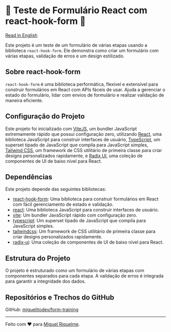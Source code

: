 # 🚀 Teste de Formulário React com react-hook-form 🚀

[Read in English](README.md)

Este projeto é um teste de um formulário de várias etapas usando a biblioteca `react-hook-form`. Ele demonstra como criar um formulário com várias etapas, validação de erros e um design estilizado.

## Sobre react-hook-form

`react-hook-form` é uma biblioteca performática, flexível e extensível para construir formulários em React com APIs fáceis de usar. Ajuda a gerenciar o estado do formulário, lidar com envios de formulário e realizar validação de maneira eficiente.

## Configuração do Projeto

Este projeto foi inicializado com [ViteJS](https://vitejs.dev/), um bundler JavaScript extremamente rápido que possui configuração zero, utilizando [React](https://reactjs.org/), uma biblioteca JavaScript para construir interfaces de usuário, [TypeScript](https://www.typescriptlang.org/), um superset tipado de JavaScript que compila para JavaScript simples, [Tailwind CSS](https://tailwindcss.com/), um framework de CSS utilitário de primeira classe para criar designs personalizados rapidamente, e [Radix UI](https://radix-ui.com/), uma coleção de componentes de UI de baixo nível para React.

## Dependências

Este projeto depende das seguintes bibliotecas:

- [react-hook-form](https://www.npmjs.com/package/react-hook-form): Uma biblioteca para construir formulários em React com fácil gerenciamento de estado e validação.
- [react](https://www.npmjs.com/package/react): Uma biblioteca JavaScript para construir interfaces de usuário.
- [vite](https://www.npmjs.com/package/vite): Um bundler JavaScript rápido com configuração zero.
- [typescript](https://www.npmjs.com/package/typescript): Um superset tipado de JavaScript que compila para JavaScript simples.
- [tailwindcss](https://www.npmjs.com/package/tailwindcss): Um framework de CSS utilitário de primeira classe para criar designs personalizados rapidamente.
- [radix-ui](https://www.npmjs.com/package/@radix-ui/react): Uma coleção de componentes de UI de baixo nível para React.

## Estrutura do Projeto

O projeto é estruturado como um formulário de várias etapas com componentes separados para cada etapa. A validação de erros é integrada para garantir a integridade dos dados.

## Repositórios e Trechos do GitHub

GitHub: [miguelitodev/form-training](https://github.com/miguelitodev/form-training)

---

Feito com :heart: para [Miguel Riquelme](https://github.com/miguelitodev).
